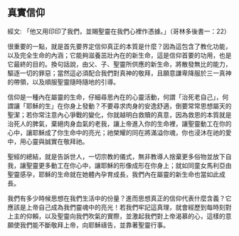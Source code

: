 ## 真實信仰 ##

經文: 「他又用印印了我們，並賜聖靈在我們心裡作憑據。」（哥林多後書一：22）



很重要的一點，就是首先要界定信仰真正的本質是什麼？因為這包含了教化功能，以及完全生命的內涵；它能夠滋養茁壯內在的新生命，這是信仰首要的功用，也是它最終的目的。換句話說，由父、子、聖靈所供應的新生命，將散發無比的能力，驅逐一切的罪惡；當然這必須配合我們對真神的敬拜，且願意謙卑降服於三一真神的帶領，以及順服聖靈隨時隨地的引導。

信仰是一種內在屬靈的生命，仔細尋思內在的心靈活動，何謂「治死老自己」，何謂讓「耶穌的生」在你身上發動？不要尋求肉身的安逸舒適，倒要常常思想屬天的聖潔；若你常注意內心爭戰的變化，你就越明白救贖的真意，因為救恩的本質就是治死人的脾氣，棄絕肉身血氣的老我，讓上帝進入你的生命裡，讓聖靈動工在你的心中，讓耶穌成了你生命中的亮光；祂榮耀的同在將滿溢你魂，你也浸沐在祂的愛中，用心靈與誠實在敬拜祂。

聖經的總結，就是告訴世人，一切宗教的儀式，無非教導人捨棄更多俗物並放下自我，讓聖靈更多動工在你心中，讓耶穌的形像成形在你身上；就如同童女馬利亞由聖靈感孕，耶穌的生命就在她體內孕育成長，我們內在屬靈的新生命也當如此成長。

我們有多少時候思想在我們生活中的份量？進而思想真正的信仰代表什麼含義？它應該是上帝自己成為我們靈魂中的亮光！若我們牢記這真理，就會經歷到每時刻對上主的仰賴，以及聖靈向我們吹氣的實際，並激起我們對上帝渴慕的心，這樣的意願使我們能不斷敬拜上帝，向耶穌禱告，並靠著聖靈行事。